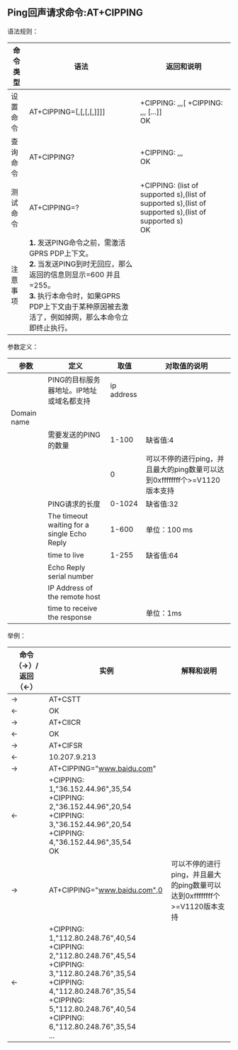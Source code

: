 ## Ping回声请求命令:AT+CIPPING

语法规则：

| 命令类型 | 语法                                                         | 返回和说明                                                   |
| -------- | ------------------------------------------------------------ | ------------------------------------------------------------ |
| 设置命令 | AT+CIPPING=<IPaddr>[,<retryNum>[,<dataLen>[,<timeout>[,<ttl>]]]] | +CIPPING: <replyId>,<Ip Address>,<replyTime>,<ttl>[<CR><LF> +CIPPING: <replyId>,<Ip Address>,<replyTime>,<ttl> [...]]  <br>OK |
| 查询命令 | AT+CIPPING?                                                  | +CIPPING: <retryNum>,<dataLen>,<timeout>,<ttl> <br>OK        |
| 测试命令 | AT+CIPPING=?                                                 | +CIPPING: (list of supported <retryNum>s),(list of supported <dataLen>s),(list of supported <timeout>s),(list of supported <ttl>s)  <br>OK |
| 注意事项 | **1.** 发送PING命令之前，需激活GPRS PDP上下文。<br>**2.** 当发送PING到时无回应，那么返回的信息则显示<replyTime>=600 并且<ttl>=255。<br>**3.** 执行本命令时，如果GPRS PDP上下文由于某种原因被去激活了，例如掉网，那么本命令立即终止执行。 |                                                              |

 

参数定义：

| 参数         | 定义                                        | 取值       | 对取值的说明                                                 |
| ------------ | ------------------------------------------- | ---------- | ------------------------------------------------------------ |
| <IPaddr>     | PING的目标服务器地址。IP地址或域名都支持    | ip address |                                                              |
| Domain name  |                                             |            |                                                              |
| <retryNum>   | 需要发送的PING的数量                        | 1-100      | 缺省值:4                                                     |
|              |                                             | 0          | 可以不停的进行ping，并且最大的ping数量可以达到0xffffffff个>=V1120版本支持 |
| <dataLen>    | PING请求的长度                              | 0-1024     | 缺省值:32                                                    |
| <timeout>    | The timeout waiting for a single Echo Reply | 1-600      | 单位：100 ms                                                 |
| <ttl>        | time to live                                | 1-255      | 缺省值:64                                                    |
| <replyId>    | Echo Reply serial number                    |            |                                                              |
| <Ip Address> | IP Address of the remote host               |            |                                                              |
| <replyTime>  | time to receive the response                |            | 单位：1ms                                                    |

 

举例：

| 命令（→）/  返回（←） | 实例                                                         | 解释和说明                                                   |
| --------------------- | ------------------------------------------------------------ | ------------------------------------------------------------ |
| →                     | AT+CSTT                                                      |                                                              |
| ←                     | OK                                                           |                                                              |
| →                     | AT+CIICR                                                     |                                                              |
| ←                     | OK                                                           |                                                              |
| →                     | AT+CIFSR                                                     |                                                              |
| ←                     | 10.207.9.213                                                 |                                                              |
| →                     | AT+CIPPING="www.baidu.com"                                   |                                                              |
| ←                     | +CIPPING: 1,"36.152.44.96",35,54<br>+CIPPING: 2,"36.152.44.96",20,54<br>+CIPPING: 3,"36.152.44.96",20,54<br>+CIPPING: 4,"36.152.44.96",35,54 <br>OK |                                                              |
| →                     | AT+CIPPING="www.baidu.com",0                                 | 可以不停的进行ping，并且最大的ping数量可以达到0xffffffff个<br>>=V1120版本支持 |
| ←                     | +CIPPING: 1,"112.80.248.76",40,54<br>+CIPPING: 2,"112.80.248.76",45,54<br>+CIPPING: 3,"112.80.248.76",35,54<br>+CIPPING: 4,"112.80.248.76",35,54<br>+CIPPING: 5,"112.80.248.76",40,54<br>+CIPPING: 6,"112.80.248.76",35,54<br>... |                                                              |
